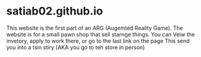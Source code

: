 # satiab02.github.io

This website is the first part of an ARG (Augemted Reality Game).
 The website is for a small pawn shop that sell starnge things. You can 
 Veiw the invetory, apply to work there, or go to the last link on the page
 This send you into a tsin stiry (AKA you go to teh store in person)
